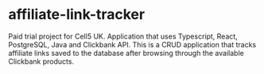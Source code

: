 # affiliate-link-tracker
Paid trial project for Cell5 UK. Application that uses Typescript, React, PostgreSQL, Java and Clickbank API. This is a CRUD application that tracks affiliate links saved to the database after browsing through the available Clickbank products.
